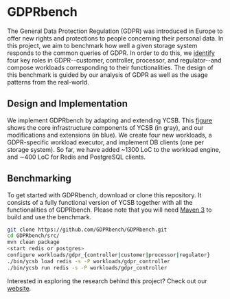 # GDPRbench

The General Data Protection Regulation (GDPR) was introduced in Europe to offer new rights and protections to people concerning their personal data. In this project, we aim to benchmark how well a given storage system responds to the common queries of GDPR. In order to do this, we [identify](images/gdpr-workloads.png) four key roles in GDPR--customer, controller, processor, and regulator--and compose workloads corresponding to their functionalities. The design of this benchmark is guided by our analysis of GDPR as well as the usage patterns from the real-world.

## Design and Implementation

We implement GDPRbench by adapting and extending YCSB. This [figure](images/gdprbench.png) shows the core infrastructure components of YCSB (in gray), and our modifications and extensions (in blue). We create four new workloads, a GDPR-specific workload executor, and implement DB clients (one per storage system). So far, we have added ~1300 LoC to the workload engine, and ∼400 LoC for Redis and PostgreSQL clients.

## Benchmarking

To get started with GDPRbench, download or clone this repository. It consists of a fully functional version of YCSB together with all the functionalities of GDPRbench. Please note that you will need [Maven 3](https://maven.apache.org/) to build and use the benchmark.

```bash
git clone https://github.com/GDPRbench/GDPRbench.git
cd GDPRbench/src/
mvn clean package
<start redis or postgres>
configure workloads/gdpr_{controller|customer|processor|regulator}
./bin/ycsb load redis -s -P workloads/gdpr_controller
./bin/ycsb run redis -s -P workloads/gdpr_controller
```

Interested in exploring the research behind this project? Check out our [website](https://gdprbench.org/).

